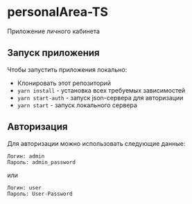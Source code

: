 # personalArea-TS
Приложение личного кабинета

## Запуск приложения

Чтобы запустить приложения локально:

- Клонировать этот репозиторий
- `yarn install` - установка всех требуемых зависимостей
- `yarn start-auth` - запуск json-сервера для авторизации
- `yarn start` - запуск локального сервера

## Авторизация

Для авторизации можно использовать следующие данные:

    Логин: admin
    Пароль: admin_password

или

    Логин: user
    Пароль: User-Password

